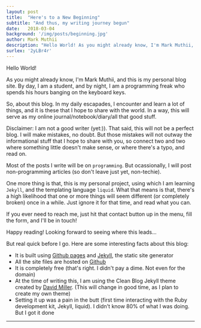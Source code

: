 ```yaml
---
layout: post
title:  "Here's to a New Beginning"
subtitle: "And thus, my writing journey begun"
date:   2018-03-04
background: '/img/posts/beginning.jpg'
author: Mark Muthii
description: "Hello World! As you might already know, I'm Mark Muthii, and this is my personal blog site. By day, I am a student, and by night, I am a programming freak who spends his hours banging on the keyboard keys."
surlex: '2yLBr4r'
---
```


Hello World!

As you might already know, I'm Mark Muthii, and this is my personal blog site. By day, I am a student, and by night, I am a programming freak who spends his hours banging on the keyboard keys.

So, about this blog. In my daily escapades, I encounter and learn a lot of things, and it is these that I hope to share with the world. In a way, this will serve as my online journal/notebook/diary/all that good stuff.

Disclaimer: I am not a good writer (yet:)). That said, this will not be a perfect blog. I will make mistakes, no doubt. But those mistakes will not outway the informational stuff that I hope to share with you, so connect two and two where something little doesn't make sense, or where there's a typo, and read on.

Most of the posts I write will be on `programming`. But ocassionally, I will post non-programming articles (so don't leave just yet, non-techie).

One more thing is that, this is my personal project, using which I am learning ```Jekyll```, and the templating language ```liquid```. What that means is that, there's a high likelihood that one or more things will seem different (or completely broken) once in a while. Just ignore it for that time, and read what you can.

If you ever need to reach me, just hit that contact button up in the menu, fill the form, and I'll be in touch!

Happy reading! Looking forward to seeing where this leads...

But real quick before I go. Here are some interesting facts about this blog:
<ul>
  <li>It is built using <a href="https://pages.github.com" target="_blank">Github pages</a> and <a href="https://jekyllrb.com" target="_blank">Jekyll</a>, the static site generator</li>
  <li>All the site files are hosted on <a href="https://github.com" target="_blank">Github</a></li>
  <li>It is completely free (that's right. I didn't pay a dime. Not even for the domain)</li>
  <li>At the time of writing this, I am using the Clean Blog Jekyll theme created by <a href="http://davidmiller.io">David Miller</a>. (This will change in good time, as I plan to create my own theme)</li>
  <li>Setting it up was a pain in the butt (first time interacting with the Ruby development kit, Jekyll, liquid). I didn't know 80% of what I was doing. But I got it done</li>
</ul>

<hr>

